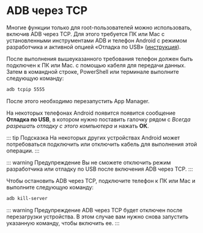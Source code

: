 # ADB через TCP

Многие функции только для root-пользователей можно использовать, включив ADB через TCP. Для этого требуется ПК или Mac с установленными инструментами ADB и телефон Android с режимом разработчика и активной опцией «Отладка по USB» ([инструкция][1]).

После выполнения вышеуказанного требования телефон должен быть подключен к ПК или Mac. с помощью кабеля для передачи данных. Затем в командной строке, PowerShell или терминале выполните следующую команду:

``` sh
adb tcpip 5555
```

После этого необходимо перезапустить App Manager.

На некоторых телефонах Android появится появится сообщение **Отладка по USB**, в котором нужно поставить галочку рядом с _Всегда разрешать отладку с этого компьютера_ и нажать **ОК**.

::: tip Подсказка
На некоторых других устройствах Android может потребоваться подключить или отключить кабель для выполнения этой операции.
:::

::: warning Предупреждение
Вы не сможете отключить режим разработчика или отладку по USB после включения ADB через TCP.
:::

Чтобы остановить ADB через TCP, подключите телефон к ПК или Mac и выполните следующую команду:

```sh
adb kill-server
```

::: warning Предупреждение
ADB через TCP будет отключен после перезагрузки устройства. В этом случае вам нужно снова запустить указанную команду, чтобы включить ее.
:::

[1]: https://www.xda-developers.com/install-adb-windows-macos-linux/
